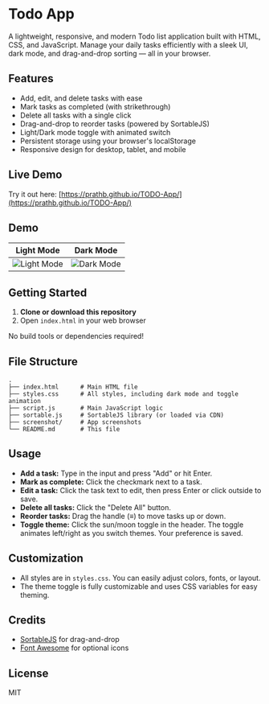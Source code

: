# Todo App

A lightweight, responsive, and modern Todo list application built with HTML, CSS, and JavaScript. Manage your daily tasks efficiently with a sleek UI, dark mode, and drag-and-drop sorting — all in your browser.

## Features

- Add, edit, and delete tasks with ease
- Mark tasks as completed (with strikethrough)
- Delete all tasks with a single click
- Drag-and-drop to reorder tasks (powered by SortableJS)
- Light/Dark mode toggle with animated switch
- Persistent storage using your browser's localStorage
- Responsive design for desktop, tablet, and mobile

## Live Demo

Try it out here: [https://prathb.github.io/TODO-App/](https://prathb.github.io/TODO-App/)

## Demo

Light Mode | Dark Mode  
:-------------------------:|:-------------------------:  
![Light Mode](screenshot/screenshot-light.png) | ![Dark Mode](screenshot/screenshot-dark.png)

## Getting Started

1. **Clone or download this repository**
2. Open `index.html` in your web browser

No build tools or dependencies required!

## File Structure

```
.
├── index.html      # Main HTML file
├── styles.css      # All styles, including dark mode and toggle animation
├── script.js       # Main JavaScript logic
├── sortable.js     # SortableJS library (or loaded via CDN)
├── screenshot/     # App screenshots
└── README.md       # This file
```

## Usage

- **Add a task:** Type in the input and press "Add" or hit Enter.
- **Mark as complete:** Click the checkmark next to a task.
- **Edit a task:** Click the task text to edit, then press Enter or click outside to save.
- **Delete all tasks:** Click the "Delete All" button.
- **Reorder tasks:** Drag the handle (≡) to move tasks up or down.
- **Toggle theme:** Click the sun/moon toggle in the header. The toggle animates left/right as you switch themes. Your preference is saved.

## Customization

- All styles are in `styles.css`. You can easily adjust colors, fonts, or layout.
- The theme toggle is fully customizable and uses CSS variables for easy theming.

## Credits

- [SortableJS](https://github.com/SortableJS/Sortable) for drag-and-drop
- [Font Awesome](https://fontawesome.com/) for optional icons

## License

MIT